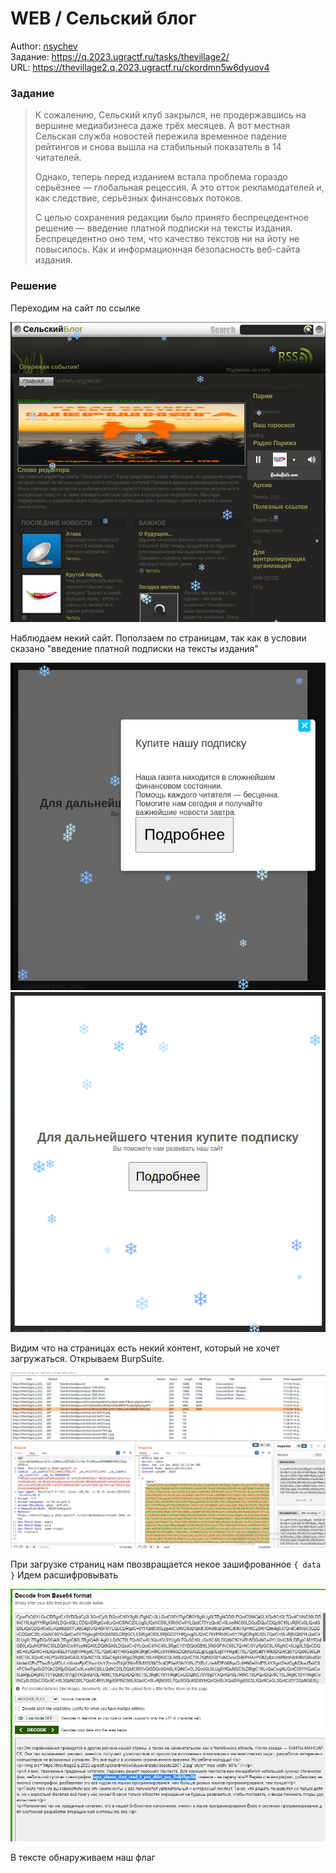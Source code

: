 # WEB / Сельский блог
Author: [nsychev](https://ucucu.ga/nsychev)  
Задание: https://q.2023.ugractf.ru/tasks/thevillage2/  
URL: https://thevillage2.q.2023.ugractf.ru/ckordmn5w6dyuov4

### Задание

> К сожалению, Сельский клуб закрылся, не продержавшись на вершине медиабизнеса даже трёх 
> месяцев. А вот местная Сельская служба новостей пережила временное падение рейтингов и снова 
> вышла на стабильный показатель в 14 читателей.  
>
> Однако, теперь перед изданием встала проблема гораздо серьёзнее — глобальная рецессия. А это 
> отток рекламодателей и, как следствие, серьёзных финансовых потоков.  
>
> С целью сохранения редакции было принято беспрецедентное решение — введение платной подписки 
> на тексты издания. Беспрецедентно оно тем, что качество текстов ни на йоту не повысилось. Как 
> и информационная безопасность веб-сайта издания.  

### Решение

Переходим на сайт по ссылке

![img_1](img/img_1.png)

Наблюдаем некий сайт.
Поползаем по страницам, так как в условии сказано "введение платной подписки на тексты издания"

![img_2](img/img_2.png)
![img_3](img/img_3.png)

Видим что на страницах есть некий контент, который не хочет загружаться.
Открываем BurpSuite.

![img_4](img/img_4.png)

При загрузке страниц нам пвозвращается некое зашифрованное `{ data }`
Идем расшифровывать

![img_5](img/img_5.png)

В тексте обнаруживаем наш флаг
